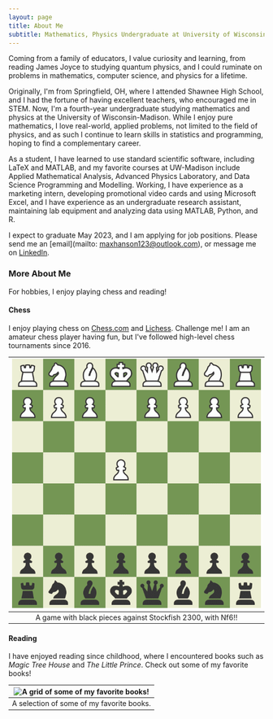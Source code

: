 ```yaml
---
layout: page
title: About Me
subtitle: Mathematics, Physics Undergraduate at University of Wisconsin-Madison
---
```


Coming from a family of educators, I value curiosity and learning, from reading James Joyce to studying quantum physics, and I could ruminate on problems in mathematics, computer science, and physics for a lifetime.

Originally, I'm from Springfield, OH, where I attended Shawnee High School, and I had the fortune of having excellent teachers, who encouraged me in STEM. Now, I'm a fourth-year undergraduate studying mathematics and physics at the University of Wisconsin-Madison. While I enjoy pure mathematics, I love real-world, applied problems, not limited to the field of physics, and as such I continue to learn skills in statistics and programming, hoping to find a complementary career. 

As a student, I have learned to use standard scientific software, including LaTeX and MATLAB, and my favorite courses at UW-Madison include Applied Mathematical Analysis, Advanced Physics Laboratory, and Data Science Programming and Modelling. Working, I have experience as a marketing intern, developing promotional video cards and using Microsoft Excel, and I have experience as an undergraduate research assistant, maintaining lab equipment and analyzing data using MATLAB, Python, and R.

I expect to graduate May 2023, and I am applying for job positions. Please send me an [email](mailto: maxhanson123@outlook.com), or message me on [LinkedIn](https://www.linkedin.com/in/maxwell-hanson/).

### More About Me

For hobbies, I enjoy playing chess and reading!

#### Chess

I enjoy playing chess on [Chess.com](https://www.chess.com/member/ienjoysomechess) and [Lichess](https://lichess.org/@/iEnjoySomeChess). Challenge me! I am an amateur chess player having fun, but I've followed high-level chess tournaments since 2016. 

| ![My Nf6! Chess Game against Stockfish 2300!](/assets/img/Nf6!.gif) |
| :-----------------------------------------------------------------: |
| A game with black pieces against Stockfish 2300, with Nf6!!         |

#### Reading

I have enjoyed reading since childhood, where I encountered books such as _Magic Tree House_ and _The Little Prince_. Check out some of my favorite books!

| ![A grid of some of my favorite books!](/assets/img/book-grid.png) |
| :----------------------------------------------------------------: |
| A selection of some of my favorite books.                          |
